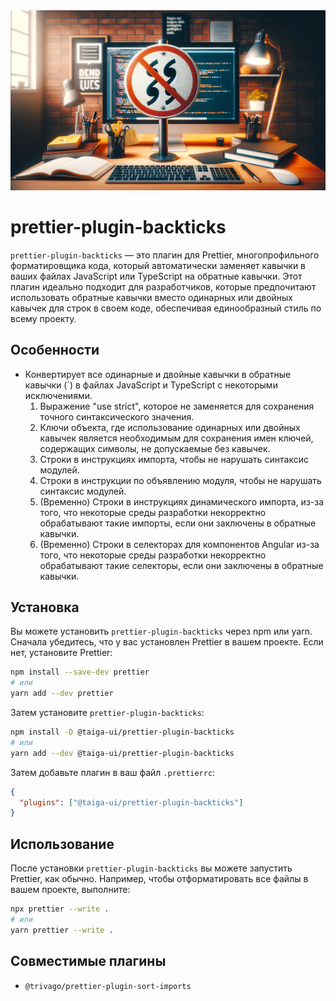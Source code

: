 <img src="./images/banner.webp" alt="prettier-plugin-backticks" />

# prettier-plugin-backticks

`prettier-plugin-backticks` — это плагин для Prettier, многопрофильного форматировщика кода, который автоматически
заменяет кавычки в ваших файлах JavaScript или TypeScript на обратные кавычки. Этот плагин идеально подходит для
разработчиков, которые предпочитают использовать обратные кавычки вместо одинарных или двойных кавычек для строк в своем
коде, обеспечивая единообразный стиль по всему проекту.

## Особенности

- Конвертирует все одинарные и двойные кавычки в обратные кавычки (`) в файлах JavaScript и TypeScript с некоторыми исключениями.
  1. Выражение "use strict", которое не заменяется для сохранения точного синтаксического значения.
  2. Ключи объекта, где использование одинарных или двойных кавычек является необходимым для сохранения имен ключей, содержащих символы, не допускаемые без кавычек.
  3. Строки в инструкциях импорта, чтобы не нарушать синтаксис модулей.
  4. Строки в инструкции по объявлению модуля, чтобы не нарушать синтаксис модулей.
  5. (Временно) Строки в инструкциях динамического импорта, из-за того, что некоторые среды разработки некорректно обрабатывают такие импорты, если они заключены в обратные кавычки.
  6. (Временно) Строки в селекторах для компонентов Angular из-за того, что некоторые среды разработки некорректно обрабатывают такие селекторы, если они заключены в обратные кавычки.

## Установка

Вы можете установить `prettier-plugin-backticks` через npm или yarn. Сначала убедитесь, что у вас установлен Prettier
в вашем проекте. Если нет, установите Prettier:

```bash
npm install --save-dev prettier
# или
yarn add --dev prettier
```

Затем установите `prettier-plugin-backticks`:

```bash
npm install -D @taiga-ui/prettier-plugin-backticks
# или
yarn add --dev @taiga-ui/prettier-plugin-backticks
```

Затем добавьте плагин в ваш файл `.prettierrc`:

```json
{
  "plugins": ["@taiga-ui/prettier-plugin-backticks"]
}
```

## Использование

После установки `prettier-plugin-backticks` вы можете запустить Prettier, как обычно. Например, чтобы отформатировать
все файлы в вашем проекте, выполните:

```bash
npx prettier --write .
# или
yarn prettier --write .
```

## Совместимые плагины

* `@trivago/prettier-plugin-sort-imports`
